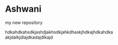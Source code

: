 # Ashwani
my new repository



hdkahdkahsdkjashdjakhsdkjahkdhaskjhdkajhdkahdka
akjdalkjdlajdkadajdlkajd
